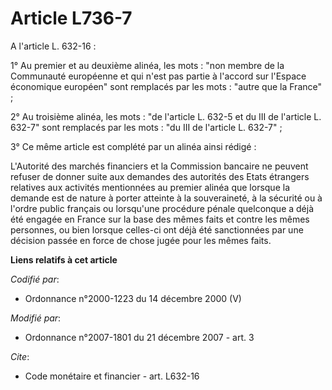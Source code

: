 # Article L736-7

A l'article L. 632-16 : 

1° Au premier et au deuxième alinéa, les mots : "non membre de la Communauté européenne et qui n'est pas partie à l'accord
sur l'Espace économique européen" sont remplacés par les mots : "autre que la France" ; 

2° Au troisième alinéa, les mots : "de l'article L. 632-5 et du III de l'article L. 632-7" sont remplacés par les mots : "du
III de l'article L. 632-7" ; 

3° Ce même article est complété par un alinéa ainsi rédigé : 

L'Autorité des marchés financiers et la Commission bancaire ne peuvent refuser de donner suite aux demandes des autorités des
Etats étrangers relatives aux activités mentionnées au premier alinéa que lorsque la demande est de nature à porter atteinte
à la souveraineté, à la sécurité ou à l'ordre public français ou lorsqu'une procédure pénale quelconque a déjà été engagée en
France sur la base des mêmes faits et contre les mêmes personnes, ou bien lorsque celles-ci ont déjà été sanctionnées par une
décision passée en force de chose jugée pour les mêmes faits.

**Liens relatifs à cet article**

_Codifié par_:

  - Ordonnance n°2000-1223 du 14 décembre 2000 (V)

_Modifié par_:

  - Ordonnance n°2007-1801 du 21 décembre 2007 - art. 3

_Cite_:

  - Code monétaire et financier - art. L632-16
